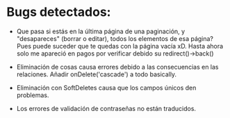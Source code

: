 # Bugs detectados:

- Que pasa si estás en la última página de una paginación, y "desapareces" (borrar o editar), todos los elementos de esa página? Pues puede suceder que te quedas con la página vacía xD. Hasta ahora solo me apareció en pagos por verificar debido su redirect()->back()

- Eliminación de cosas causa errores debido a las consecuencias en las relaciones. Añadir onDelete('cascade') a todo basically.

- Eliminación con SoftDeletes causa que los campos únicos den problemas.

 - Los errores de validación de contraseñas no están traducidos.
